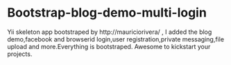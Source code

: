 Bootstrap-blog-demo-multi-login
===============================

Yii skeleton app bootstraped by http://mauriciorivera/ , I added the blog demo,facebook and browserid login,user registration,private messaging,file upload and more.Everything is bootstraped. Awesome to kickstart your projects.
